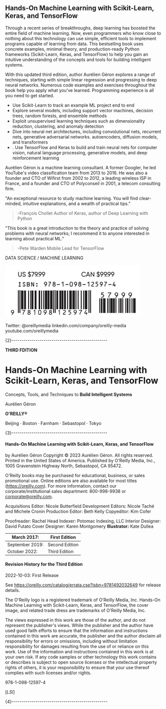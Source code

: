 ## **Hands-On Machine Learning** with Scikit-Learn, Keras, and TensorFlow

Through a recent series of breakthroughs, deep learning has boosted the entire field of machine learning. Now, even programmers who know close to nothing about this technology can use simple, efficient tools to implement programs capable of learning from data. This bestselling book uses concrete examples, minimal theory, and production-ready Python frameworks (Scikit-Learn, Keras, and TensorFlow) to help you gain an intuitive understanding of the concepts and tools for building intelligent systems.

With this updated third edition, author Aurélien Géron explores a range of techniques, starting with simple linear regression and progressing to deep neural networks. Numerous code examples and exercises throughout the book help you apply what you've learned. Programming experience is all you need to get started.

- Use Scikit-Learn to track an example ML project end to end
- Explore several models, including support vector machines, decision trees, random forests, and ensemble methods
- Exploit unsupervised learning techniques such as dimensionality reduction, clustering, and anomaly detection
- Dive into neural net architectures, including convolutional nets, recurrent nets, generative adversarial networks. autoencoders, diffusion models, and transformers
- . Use TensorFlow and Keras to build and train neural nets for computer vision, natural language processing, generative models, and deep reinforcement learning

Aurélien Géron is a machine learning consultant. A former Googler, he led YouTube's video classification team from 2013 to 2016. He was also a founder and CTO of Wifirst from 2002 to 2012, a leading wireless ISP in France, and a founder and CTO of Polyconseil in 2001, a telecom consulting firm.

"An exceptional resource to study machine learning. You will find clear-minded, intuitive explanations, and a wealth of practical tips."

> -François Chollet Author of Keras, author of Deep Learning with Python

"This book is a great introduction to the theory and practice of solving problems with neural networks; I recommend it to anyone interested in learning about practical ML."

> -Pete Warden Mobile Lead for TensorFlow

DATA SCIENCE / MACHINE LEARNING

![](img/_page_1_Picture_15.jpeg)

Twitter: @oreillymedia linkedin.com/company/oreilly-media youtube.com/oreillymedia

{2}------------------------------------------------

**THIRD FDITION** 

# **Hands-On Machine Learning** with Scikit-Learn, Keras, and TensorFlow

Concepts, Tools, and Techniques to **Build Intelligent Systems** 

Aurélien Géron

**O'REILLY®** 

Beijing · Boston · Farnham · Sebastopol · Tokyo

{3}------------------------------------------------

#### Hands-On Machine Learning with Scikit-Learn, Keras, and TensorFlow

by Aurélien Géron Copyright © 2023 Aurélien Géron. All rights reserved. Printed in the United States of America. Published by O'Reilly Media, Inc., 1005 Gravenstein Highway North, Sebastopol, CA 95472.

O'Reilly books may be purchased for educational, business, or sales promotional use. Online editions are also available for most titles (https://oreilly.com). For more information, contact our corporate/institutional sales department: 800-998-9938 or corporate@oreilly.com.

Acquisitions Editor: Nicole Butterfield Development Editors: Nicole Taché and Michele Cronin Production Editor: Beth Kelly Copyeditor: Kim Cofer

Proofreader: Rachel Head Indexer: Potomac Indexing, LLC Interior Designer: David Futato Cover Designer: Karen Montgomery **Illustrator:** Kate Dullea

| March 2017:     | <b>First Edition</b> |
|-----------------|----------------------|
| September 2019: | Second Edition       |
| October 2022:   | Third Edition        |

#### **Revision History for the Third Edition**

2022-10-03: First Release

See https://oreilly.com/catalog/errata.csp?isbn=9781492032649 for release details.

The O'Reilly logo is a registered trademark of O'Reilly Media, Inc. Hands-On Machine Learning with Scikit-Learn, Keras, and TensorFlow, the cover image, and related trade dress are trademarks of O'Reilly Media, Inc.

The views expressed in this work are those of the author, and do not represent the publisher's views. While the publisher and the author have used good faith efforts to ensure that the information and instructions contained in this work are accurate, the publisher and the author disclaim all responsibility for errors or omissions, including without limitation responsibility for damages resulting from the use of or reliance on this work. Use of the information and instructions contained in this work is at your own risk. If any code samples or other technology this work contains or describes is subject to open source licenses or the intellectual property rights of others, it is your responsibility to ensure that your use thereof complies with such licenses and/or rights.

978-1-098-12597-4

 $[LSI]$ 

{4}------------------------------------------------

